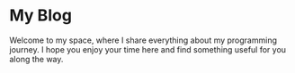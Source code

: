 # My Blog

Welcome to my space, where I share everything about my programming journey. I hope you enjoy your time here and find something useful for you along the way.
